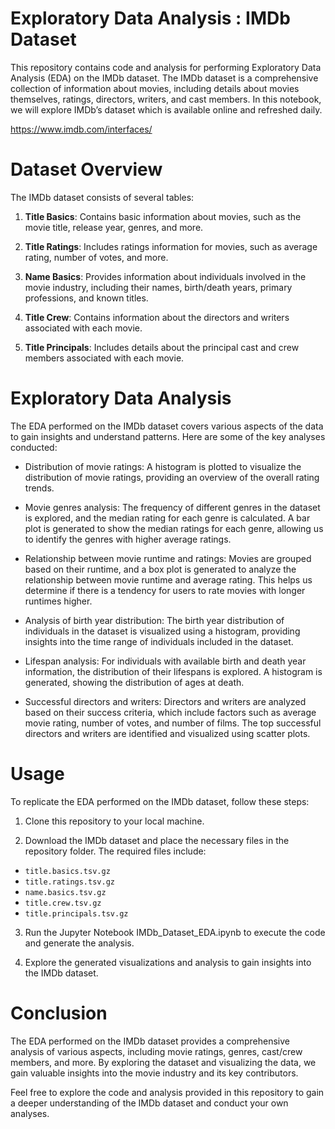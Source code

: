 # Exploratory Data Analysis : IMDb Dataset

This repository contains code and analysis for performing Exploratory Data Analysis (EDA) on the IMDb dataset. The IMDb dataset is a comprehensive collection of information about movies, including details about movies themselves, ratings, directors, writers, and cast members.
In this notebook, we will explore IMDb’s dataset which is available online and refreshed daily.

https://www.imdb.com/interfaces/
# Dataset Overview

The IMDb dataset consists of several tables:

1. **Title Basics**: Contains basic information about movies, such as the movie title, release year, genres, and more.

2. **Title Ratings**: Includes ratings information for movies, such as average rating, number of votes, and more.

3. **Name Basics**: Provides information about individuals involved in the movie industry, including their names, birth/death years, primary professions, and known titles.

4. **Title Crew**: Contains information about the directors and writers associated with each movie.

5. **Title Principals**: Includes details about the principal cast and crew members associated with each movie.

# Exploratory Data Analysis

The EDA performed on the IMDb dataset covers various aspects of the data to gain insights and understand patterns. Here are some of the key analyses conducted:

- Distribution of movie ratings: A histogram is plotted to visualize the distribution of movie ratings, providing an overview of the overall rating trends.

- Movie genres analysis: The frequency of different genres in the dataset is explored, and the median rating for each genre is calculated. A bar plot is generated to show the median ratings for each genre, allowing us to identify the genres with higher average ratings.

- Relationship between movie runtime and ratings: Movies are grouped based on their runtime, and a box plot is generated to analyze the relationship between movie runtime and average rating. This helps us determine if there is a tendency for users to rate movies with longer runtimes higher.

- Analysis of birth year distribution: The birth year distribution of individuals in the dataset is visualized using a histogram, providing insights into the time range of individuals included in the dataset.

- Lifespan analysis: For individuals with available birth and death year information, the distribution of their lifespans is explored. A histogram is generated, showing the distribution of ages at death.

- Successful directors and writers: Directors and writers are analyzed based on their success criteria, which include factors such as average movie rating, number of votes, and number of films. The top successful directors and writers are identified and visualized using scatter plots.

# Usage
To replicate the EDA performed on the IMDb dataset, follow these steps:

1. Clone this repository to your local machine.

2. Download the IMDb dataset and place the necessary files in the repository folder. The required files include:

- `title.basics.tsv.gz`
- `title.ratings.tsv.gz`
- `name.basics.tsv.gz`
- `title.crew.tsv.gz`
- `title.principals.tsv.gz`

3. Run the Jupyter Notebook IMDb_Dataset_EDA.ipynb to execute the code and generate the analysis.

4. Explore the generated visualizations and analysis to gain insights into the IMDb dataset.

# Conclusion
The EDA performed on the IMDb dataset provides a comprehensive analysis of various aspects, including movie ratings, genres, cast/crew members, and more. By exploring the dataset and visualizing the data, we gain valuable insights into the movie industry and its key contributors.

Feel free to explore the code and analysis provided in this repository to gain a deeper understanding of the IMDb dataset and conduct your own analyses.
